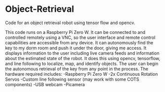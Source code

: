 # Object-Retrieval

Code for an object retrieval robot using tensor flow and opencv.

This code runs on a Raspberry Pi Zero W.  It can be connected to and controlled remotely using a VNC, so the user interface and remote control capabilities are accessible from any device.  It can autonomously find the key to my dorm room and push it under the door, giving me access.  It displays information to the user including live camera feeds and information about the estimated state of the robot.  It does this using opencv, tensorflow, and line following to localize, map, and identify objects.  The user can begin the autonomous retrieval of the key from any point in the process.  The hardware required includes:
-Raspberry Pi Zero W
-2x Continuous Rotation Servos
-Custom line following sensor (may work with some COTS components)
-USB webcam
-Picamera
